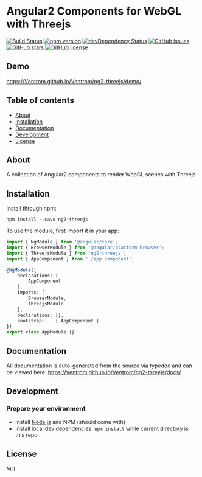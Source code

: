 # Angular2 Components for WebGL with Threejs
[![Build Status](https://travis-ci.org/Ventrom/Ventrom/ng2-threejs.svg?branch=master)](https://travis-ci.org/Ventrom/Ventrom/ng2-threejs)
[![npm version](https://badge.fury.io/js/ng2-threejs.svg)](http://badge.fury.io/js/ng2-threejs)
[![devDependency Status](https://david-dm.org/Ventrom/Ventrom/ng2-threejs/dev-status.svg)](https://david-dm.org/Ventrom/Ventrom/ng2-threejs#info=devDependencies)
[![GitHub issues](https://img.shields.io/github/issues/Ventrom/Ventrom/ng2-threejs.svg)](https://github.com/Ventrom/Ventrom/ng2-threejs/issues)
[![GitHub stars](https://img.shields.io/github/stars/Ventrom/Ventrom/ng2-threejs.svg)](https://github.com/Ventrom/Ventrom/ng2-threejs/stargazers)
[![GitHub license](https://img.shields.io/badge/license-MIT-blue.svg)](https://raw.githubusercontent.com/Ventrom/Ventrom/ng2-threejs/master/LICENSE)

## Demo
https://Ventrom.github.io/Ventrom/ng2-threejs/demo/

## Table of contents

- [About](#about)
- [Installation](#installation)
- [Documentation](#documentation)
- [Development](#development)
- [License](#licence)

## About

A collection of Angular2 components to render WebGL scenes with Threejs

## Installation

Install through npm:
```
npm install --save ng2-threejs
```

To use the module, first import it in your app:

```typescript
import { NgModule } from '@angular/core';
import { BrowserModule } from '@angular/platform-browser';
import { ThreejsModule } from 'ng2-threejs';
import { AppComponent } from './app.component';

@NgModule({
    declarations: [
        AppComponent
    ],
    imports: [
        BrowserModule,
        ThreejsModule
    ],
    declarations: [],
    bootstrap:    [ AppComponent ]
})
export class AppModule {}
```

## Documentation
All documentation is auto-generated from the source via typedoc and can be viewed here:
https://Ventrom.github.io/Ventrom/ng2-threejs/docs/

## Development

### Prepare your environment
* Install [Node.js](http://nodejs.org/) and NPM (should come with)
* Install local dev dependencies: `npm install` while current directory is this repo

## License

MIT
